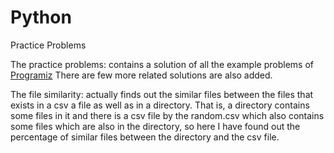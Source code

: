 # Python
Practice Problems

The practice problems: contains a solution of all the example problems of [Programiz](https://www.programiz.com/python-programming/examples)
There are few more related solutions are also added.

The file similarity: actually finds out the similar files between the files that exists in a csv a file as well as in a directory.
That is, a directory contains some files in it and there is a csv file by the random.csv which also contains some files which are also in the directory, so here I have found out the percentage of similar files between the directory and the csv file.
